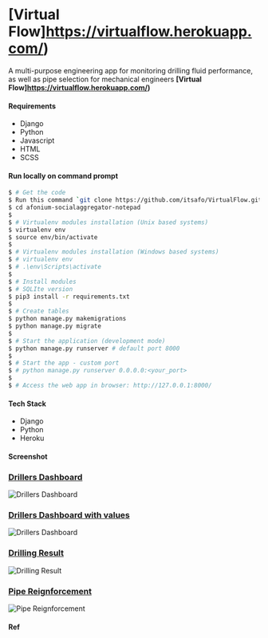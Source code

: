 # [Virtual Flow]https://virtualflow.herokuapp.com/)
A multi-purpose engineering app for monitoring drilling fluid performance, as well as pipe selection for mechanical engineers
**[Virtual Flow]https://virtualflow.herokuapp.com/)**



#### Requirements
+ Django
+ Python
+ Javascript
+ HTML
+ SCSS



#### Run locally on command prompt
```bash
$ # Get the code
$ Run this command `git clone https://github.com/itsafo/VirtualFlow.git`
$ cd afonium-socialaggregator-notepad
$
$ # Virtualenv modules installation (Unix based systems)
$ virtualenv env
$ source env/bin/activate
$
$ # Virtualenv modules installation (Windows based systems)
$ # virtualenv env
$ # .\env\Scripts\activate
$ 
$ # Install modules
$ # SQLIte version
$ pip3 install -r requirements.txt
$
$ # Create tables
$ python manage.py makemigrations
$ python manage.py migrate
$
$ # Start the application (development mode)
$ python manage.py runserver # default port 8000
$
$ # Start the app - custom port
$ # python manage.py runserver 0.0.0.0:<your_port>
$
$ # Access the web app in browser: http://127.0.0.1:8000/

```

#### Tech Stack
+ Django
+ Python
+ Heroku

#### Screenshot
### [Drillers Dashboard](https://virtualflow.herokuapp.com/)
![Drillers Dashboard](https://github.com/itsafo/VirtualFlow/blob/master/static/drilltool/images/Drillers_Dashboard.png)
### [Drillers Dashboard with values](https://virtualflow.herokuapp.com/)
![Drillers Dashboard](https://github.com/itsafo/VirtualFlow/blob/master/static/drilltool/images/Drillers_Dashboard1.png)
### [Drilling Result](https://virtualflow.herokuapp.com/)
![Drilling Result](https://github.com/itsafo/VirtualFlow/blob/master/static/drilltool/images/Drilling_result.png)
### [Pipe Reignforcement](https://virtualflow.herokuapp.com/)
![Pipe Reignforcement](https://github.com/itsafo/VirtualFlow/blob/master/static/drilltool/images/Pipe_reignforcement.png)


#### Ref

